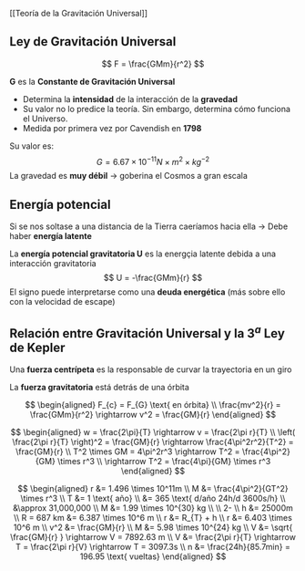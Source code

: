 [[Teoría de la Gravitación Universal]]

## Ley de Gravitación Universal

$$
F = \frac{GMm}{r^2}
$$

**G** es la **Constante de Gravitación Universal**

- Determina la **intensidad** de la interacción de la **gravedad**
- Su valor no lo predice la teoría. Sin embargo, determina cómo funciona el Universo.
- Medida por primera vez por Cavendish en **1798**

Su valor es:
$$
G = 6.67 \times 10^{-11} N \times m^2 \times kg^{-2}
$$
La gravedad es **muy débil** $\rightarrow$ goberina el Cosmos a gran escala


## Energía potencial

Si se nos soltase a una distancia de la Tierra caeríamos hacia ella $\rightarrow$ Debe haber **energía latente**

La **energía potencial gravitatoria U** es la energçia latente debida a una interacción gravitatoria
$$
U = -\frac{GMm}{r}
$$
El signo puede interpretarse como una **deuda energética** (más sobre ello con la velocidad de escape)


## Relación entre Gravitación Universal y la $3^a$ Ley de Kepler

Una **fuerza centrípeta** es la responsable de curvar la trayectoria en un giro

La **fuerza gravitatoria** está detrás de una órbita

$$
\begin{aligned}
F_{c} = F_{G} \text{ en órbita} \\
\frac{mv^2}{r} = \frac{GMm}{r^2} \rightarrow v^2 = \frac{GM}{r}
\end{aligned}
$$

$$
\begin{aligned}
w = \frac{2\pi}{T} \rightarrow v = \frac{2\pi r}{T} \\
\left( \frac{2\pi r}{T} \right)^2 = \frac{GM}{r} \rightarrow \frac{4\pi^2r^2}{T^2} = \frac{GM}{r} \\
T^2 \times GM = 4\pi^2r^3 \rightarrow T^2 = \frac{4\pi^2}{GM} \times r^3 \\
\rightarrow T^2 = \frac{4\pi}{GM} \times r^3
\end{aligned}
$$

$$
\begin{aligned}
r &= 1.496 \times 10^11m \\
M &= \frac{4\pi^2}{GT^2} \times r^3 \\
T &= 1 \text{ año} \\
&= 365 \text{ d/año 24h/d 3600s/h} \\
&\approx 31,000,000 \\
M &= 1.99 \times 10^{30} kg \\
\\
2- \\
h &= 25000m \\
R = 687 km &= 6.387 \times 10^6 m \\
r &= R_{T} + h \\
r &= 6.403 \times 10^6 m \\
v^2 &= \frac{GM}{r} \\
M &= 5.98 \times 10^{24} kg \\
V &= \sqrt{ \frac{GM}{r} } \rightarrow V = 7892.63 m \\
V &= \frac{2\pi r}{T} \rightarrow T = \frac{2\pi r}{V} \rightarrow T = 3097.3s \\
n &= \frac{24h}{85.7min} = 196.95 \text{ vueltas}
\end{aligned}
$$

